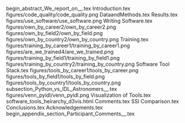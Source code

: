 begin_abstract_We_report_on__.tex
Introduction.tex
figures/code_quality/code_quality.png
DataandMethods.tex
Results.tex
figures/use_software/use_software.png
Writing Software.tex
figures/own_by_career2/own_by_career2.png
figures/own_by_field2/own_by_field.png
figures/own_by_country2/own_by_country.png
Training.tex
figures/training_by_career1/training_by_career1.png
figures/are_we_trained4/are_we_trained.png
figures/training_by_field1/training_by_field1.png
figures/training_by_country2/training_by_country.png
Software Tool Stack.tex
figures/tools_by_career1/tools_by_career.png
figures/tools_by_field1/tools_by_field.png
figures/tools_by_country1/tools_by_country.png
subsection_Python_vs_IDL_Astronomers__.tex
figures/venn_pyidl/venn_pyidl.png
Visualization of Tools.tex
software_tools_heirarchy_d3vis.html
Comments.tex
SSI Comparison.tex
Conclusions.tex
Acknowledgements.tex
begin_appendix_section_Participant_Comments__.tex